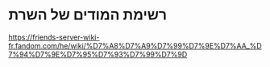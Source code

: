 # רשימת המודים של השרת

https://friends-server-wiki-fr.fandom.com/he/wiki/%D7%A8%D7%A9%D7%99%D7%9E%D7%AA_%D7%94%D7%9E%D7%95%D7%93%D7%99%D7%9D
